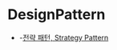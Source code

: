 # DesignPattern

- -[전략 패턴, Strategy Pattern](https://github.com/takm124/DesignPattern/blob/main/src/Strategy/StrategyPattern.md)
